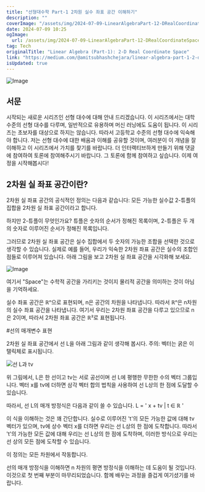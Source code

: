 ```yaml
---
title: "선형대수학 Part-1 2차원 실수 좌표 공간 이해하기"
description: ""
coverImage: "/assets/img/2024-07-09-LinearAlgebraPart-12-DRealCoordinateSpace_0.png"
date: 2024-07-09 10:25
ogImage:
  url: /assets/img/2024-07-09-LinearAlgebraPart-12-DRealCoordinateSpace_0.png
tag: Tech
originalTitle: "Linear Algebra (Part-1): 2-D Real Coordinate Space"
link: "https://medium.com/@amitsubhashchejara/linear-algebra-part-1-2-d-real-coordinate-space-e5d51a0f4034"
isUpdated: true
---
```


![Image](/assets/img/2024-07-09-LinearAlgebraPart-12-DRealCoordinateSpace_0.png)

## 서문

시작되는 새로운 시리즈인 선형 대수에 대해 안내 드리겠습니다. 이 시리즈에서는 대학 수준의 선형 대수를 다루며, 일반적으로 유용하며 머신 러닝에도 도움이 됩니다. 이 시리즈는 초보자를 대상으로 하지는 않습니다. 따라서 고등학교 수준의 선형 대수에 익숙해야 합니다. 저는 선형 대수에 대한 배움과 이해를 공유할 것이며, 여러분이 이 개념을 잘 이해하고 이 시리즈에서 가치를 찾기를 바랍니다. 더 인터랙티브하게 만들기 위해 댓글에 참여하여 토론에 참여해주시기 바랍니다. 그 토론에 함께 참여하고 싶습니다. 이제 여정을 시작해봅시다!

<!-- cozy-coder - 수평 -->

<ins class="adsbygoogle"
     style="display:block"
     data-ad-client="ca-pub-4877378276818686"
     data-ad-slot="1107185301"
     data-ad-format="auto"
     data-full-width-responsive="true"></ins>

<script>
     (adsbygoogle = window.adsbygoogle || []).push({});
</script>

## 2차원 실 좌표 공간이란?

2차원 실 좌표 공간의 공식적인 정의는 다음과 같습니다:
모든 가능한 실수값 2-튜플의 집합을 2차원 실 좌표 공간이라고 합니다.

하지만 2-튜플이 무엇인가요?
튜플은 숫자의 순서가 정해진 목록이며, 2-튜플은 두 개의 숫자로 이루어진 순서가 정해진 목록입니다.

그러므로 2차원 실 좌표 공간은 실수 집합에서 두 숫자의 가능한 조합을 선택한 것으로 생각할 수 있습니다. 실제로 예를 들어, 우리가 익숙한 2차원 좌표 공간은 실수의 조합인 점들로 이루어져 있습니다. 아래 그림을 보고 2차원 실 좌표 공간을 시각화해 보세요.

<!-- cozy-coder - 수평 -->

<ins class="adsbygoogle"
     style="display:block"
     data-ad-client="ca-pub-4877378276818686"
     data-ad-slot="1107185301"
     data-ad-format="auto"
     data-full-width-responsive="true"></ins>

<script>
     (adsbygoogle = window.adsbygoogle || []).push({});
</script>

![Image](/assets/img/2024-07-09-LinearAlgebraPart-12-DRealCoordinateSpace_1.png)

여기서 "Space"는 수학적 공간을 가리키는 것이지 물리적 공간을 의미하는 것이 아님을 기억하세요.

실수 좌표 공간은 ℝⁿ으로 표현되며, n은 공간의 차원을 나타냅니다. 따라서 ℝⁿ은 n차원의 실수 좌표 공간을 나타냅니다. 여기서 우리는 2차원 좌표 공간을 다루고 있으므로 n은 2이며, 따라서 2차원 좌표 공간은 ℝ²로 표현됩니다.

#선의 매개변수 표현

<!-- cozy-coder - 수평 -->

<ins class="adsbygoogle"
     style="display:block"
     data-ad-client="ca-pub-4877378276818686"
     data-ad-slot="1107185301"
     data-ad-format="auto"
     data-full-width-responsive="true"></ins>

<script>
     (adsbygoogle = window.adsbygoogle || []).push({});
</script>

2차원 실 좌표 공간에서 선 L을 아래 그림과 같이 생각해 봅시다.
주의: 벡터는 굵은 이탤릭체로 표시됩니다.

![선 L과 tv](/assets/img/2024-07-09-LinearAlgebraPart-12-DRealCoordinateSpace_2.png)

위 그림에서, L은 한 선이고 tv는 서로 공선이며 선 L에 평행한 무한한 수의 벡터 그룹입니다. 벡터 x를 tv에 더하면 삼각 벡터 합의 법칙을 사용하여 선 L상의 한 점에 도달할 수 있습니다.

따라서, 선 L의 매개 방정식은 다음과 같이 쓸 수 있습니다.
L = ' x + tv | t ∈ ℝ '

<!-- cozy-coder - 수평 -->

<ins class="adsbygoogle"
     style="display:block"
     data-ad-client="ca-pub-4877378276818686"
     data-ad-slot="1107185301"
     data-ad-format="auto"
     data-full-width-responsive="true"></ins>

<script>
     (adsbygoogle = window.adsbygoogle || []).push({});
</script>

이 식을 이해하는 것은 꽤 간단합니다. 실수로 이루어진 't'의 모든 가능한 값에 대해 tv 벡터가 있으며, tv에 상수 벡터 x를 더하면 우리는 선 L상의 한 점에 도착합니다. 따라서 't'의 가능한 모든 값에 대해 우리는 선 L상의 한 점에 도착하며, 이러한 방식으로 우리는 선 상의 모든 점에 도착할 수 있습니다.

이 정의는 모든 차원에서 작동합니다.

선의 매개 방정식을 이해하면 n 차원의 평면 방정식을 이해하는 데 도움이 될 것입니다. 이것으로 첫 번째 부분이 마무리되었습니다. 함께 배우는 과정을 즐겁게 여기셨기를 바랍니다.
